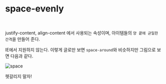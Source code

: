 # space-evenly

<br>

justify-content, align-content 에서 사용되는 속성이며, 아이템들의 `양 끝에 균일한 간격`을 만들어 준다.

IE에서 지원하지 않는다. 이렇게 글로만 보면 `space-around`와 비슷하지만 그림으로 보면 다음과 같다.

![space](https://user-images.githubusercontent.com/52060742/126478968-c5da78fa-1255-4c2e-8ede-fff900252887.jpg)

헷갈리지 말자!
